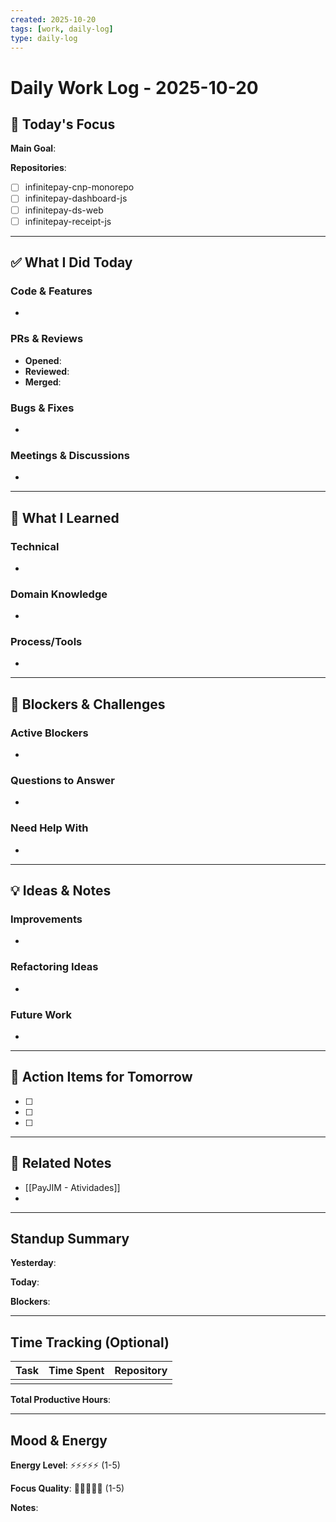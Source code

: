 ```yaml
---
created: 2025-10-20
tags: [work, daily-log]
type: daily-log
---
```


# Daily Work Log - 2025-10-20

## 🎯 Today's Focus

**Main Goal**:

**Repositories**:
- [ ] infinitepay-cnp-monorepo
- [ ] infinitepay-dashboard-js
- [ ] infinitepay-ds-web
- [ ] infinitepay-receipt-js

---

## ✅ What I Did Today

### Code & Features
-

### PRs & Reviews
- **Opened**:
- **Reviewed**:
- **Merged**:

### Bugs & Fixes
-

### Meetings & Discussions
-

---

## 🧠 What I Learned

### Technical
-

### Domain Knowledge
-

### Process/Tools
-

---

## 🚧 Blockers & Challenges

### Active Blockers
-

### Questions to Answer
-

### Need Help With
-

---

## 💡 Ideas & Notes

### Improvements
-

### Refactoring Ideas
-

### Future Work
-

---

## 📝 Action Items for Tomorrow

- [ ]
- [ ]
- [ ]

---

## 🔗 Related Notes

- [[PayJIM - Atividades]]
-

---

## Standup Summary

**Yesterday**:

**Today**:

**Blockers**:

---

## Time Tracking (Optional)

| Task | Time Spent | Repository |
|------|------------|------------|
|      |            |            |

**Total Productive Hours**:

---

## Mood & Energy

**Energy Level**: ⚡⚡⚡⚡⚡ (1-5)

**Focus Quality**: 🎯🎯🎯🎯🎯 (1-5)

**Notes**:
